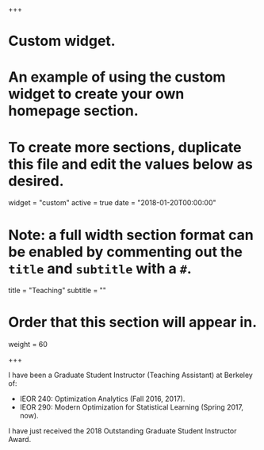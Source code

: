 +++
# Custom widget.
# An example of using the custom widget to create your own homepage section.
# To create more sections, duplicate this file and edit the values below as desired.
widget = "custom"
active = true
date = "2018-01-20T00:00:00"

# Note: a full width section format can be enabled by commenting out the `title` and `subtitle` with a `#`.
title = "Teaching"
subtitle = ""

# Order that this section will appear in.
weight = 60

+++

I have been a Graduate Student Instructor (Teaching Assistant) at Berkeley of:

 - IEOR 240: Optimization Analytics (Fall 2016, 2017).
 - IEOR 290: Modern Optimization for Statistical Learning (Spring 2017, now).

I have just received the 2018 Outstanding Graduate Student Instructor Award. 
